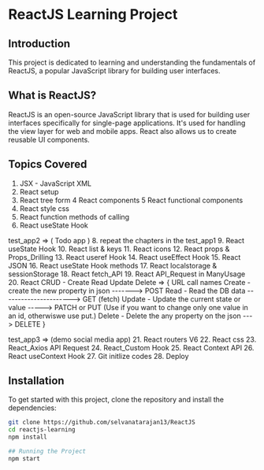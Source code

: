 # ReactJS Learning Project

## Introduction

This project is dedicated to learning and understanding the fundamentals of ReactJS, a popular JavaScript library for building user interfaces.

## What is ReactJS?

ReactJS is an open-source JavaScript library that is used for building user interfaces specifically for single-page applications. It's used for handling the view layer for web and mobile apps. React also allows us to create reusable UI components.

## Topics Covered

1. JSX - JavaScript XML 
2. React setup
3. React tree form
4 React components
5 React functional components
5. React style css
6. React function methods of calling
7. React  useState Hook

test_app2 => ( Todo app )
8. repeat the chapters in the test_app1
9. React useState Hook
10. React list & keys
11. React icons
12. React props & Props_Drilling
13. React useref Hook
14. React useEffect Hook
15. React JSON
16. React useState Hook methods
17. React localstorage & sessionStorage
18. React fetch_API
19. React API_Request in ManyUsage
20. React CRUD - Create Read Update Delete => {    URL call names
    Create - create the new property in json -------> POST
    Read   - Read the DB data ----------------------> GET (fetch)
    Update - Update the current state or value -----> PATCH or PUT (Use if you want to change only one value in an id, otherwiswe use put.)
    Delete - Delete the any property on the json ---> DELETE
}

test_app3 => (demo social media app)
21. React routers V6
22. React css
23. React_Axios API Request
24. React_Custom Hook
25. React Context API 
26. React useContext Hook
27. Git initlize codes
28. Deploy

## Installation

To get started with this project, clone the repository and install the dependencies:

```bash
git clone https://github.com/selvanatarajan13/ReactJS
cd reactjs-learning
npm install

## Running the Project
npm start
